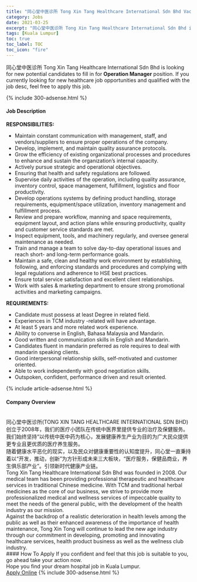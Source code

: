 ```yaml
---
title: "同心堂中医诊所 Tong Xin Tang Healthcare International Sdn Bhd Vacancies Operation Manager" 
category: Jobs 
date: 2021-03-25 
excerpt: "同心堂中医诊所 Tong Xin Tang Healthcare International Sdn Bhd is currently looking for suitable person to fill in the Operation Manager which positioned at Kuala Lumpur" 
tags: [Kuala Lumpur] 
toc: true 
toc_label: TOC 
toc_icon: "fire" 
--- 
```


<p>同心堂中医诊所 Tong Xin Tang Healthcare International Sdn Bhd is looking for new potential candidates to fill in for <b>Operation Manager</b> position. If you currently looking for new healthcare job opportunities and qualified with the job desc, feel free to apply this job.
</p>{% include 300-adsense.html %} 
<div><div><h4>Job Description</h4></div><div><div><span><div><p><strong>RESPONSIBILITIES:</strong></p><ul><li><span>Maintain constant communication with management, staff, and vendors/suppliers to ensure proper operations of the company.</span></li><li><span>Develop, implement, and maintain quality assurance protocols.</span></li><li><span>Grow the efficiency of existing organizational processes and procedures to enhance and sustain the organization&#8217;s internal capacity.</span></li><li><span>Actively pursue strategic and operational objectives.</span></li><li><span>Ensuring that health and safety regulations are followed.</span></li><li><span>Supervise daily activities of the operation, including quality assurance, inventory control, space management, fulfillment, logistics and floor productivity.</span></li><li><span>Develop operations systems by defining product handling, storage requirements, equipment/space utilization, inventory management and fulfillment process.</span></li><li><span>Review and prepare workflow, manning and space requirements, equipment layout, and action plans while ensuring productivity, quality and customer service standards are met.</span></li><li><span>Inspect equipment, tools, and machinery regularly, and oversee general maintenance as needed.</span></li><li><span>Train and manage a team to solve day-to-day operational issues and reach short- and long-term performance goals.</span></li><li><span>Maintain a safe, clean and healthy work environment by establishing, following, and enforcing standards and procedures and complying with legal regulations and adherence to HSE best practices.</span></li><li><span>Ensure total service satisfaction and excellent client relationships.</span></li><li><span>Work with sales &amp; marketing department to ensure strong promotional activities and marketing campaigns.</span></li></ul><p><strong>REQUIREMENTS:</strong></p><ul><li>Candidate must possess at least Degree in related field.</li><li>Experiences in TCM industry -related will have advantage.</li><li>At least 5 years and more related work experience.</li><li>Ability to converse in English, Bahasa Malaysia and Mandarin.</li><li>Good written and communication skills in English and Mandarin.</li><li>Candidates fluent in mandarin preferred as role requires to deal with mandarin speaking clients.</li><li>Good interpersonal relationship skills, self-motivated and customer oriented.</li><li>Able to work independently with good negotiation skills.</li><li>Outspoken, confident, performance driven and result oriented.</li></ul></div></span></div></div></div> 
{% include article-adsense.html %} 
<div><div><h4>Company Overview</h4></div><div><div><span><div><div>
<div><br>
&#21516;&#24515;&#22530;&#20013;&#21307;&#35786;&#25152;(TONG XIN TANG HEALTHCARE INTERNATIONAL SDN BHD)&#21019;&#31435;&#20110;2008&#24180;&#65292;&#25105;&#20204;&#30340;&#21307;&#30103;&#23567;&#22242;&#38431;&#22312;&#20256;&#32479;&#20013;&#21307;&#30028;&#37324;&#25552;&#20379;&#19987;&#19994;&#30340;&#27835;&#30103;&#21450;&#20445;&#20581;&#26381;&#21153;&#12290;&#25105;&#20204;&#22987;&#32456;&#22362;&#25345;&#8220;&#20197;&#20256;&#32479;&#20013;&#21307;&#20013;&#33647;&#20026;&#26680;&#24515;&#65292;&#21457;&#23637;&#20581;&#24247;&#20859;&#29983;&#20135;&#19994;&#20026;&#30446;&#30340;&#20026;&#24191;&#22823;&#27665;&#20247;&#25552;&#20379;&#26356;&#19987;&#19994;&#19988;&#26356;&#20248;&#36136;&#30340;&#21307;&#30103;&#20859;&#29983;&#26381;&#21153;&#12290;</div>
<div>&#38543;&#30528;&#20581;&#24247;&#27700;&#24179;&#24694;&#21270;&#30340;&#29616;&#23454;&#65292;&#20197;&#21450;&#27665;&#20247;&#23545;&#20581;&#24247;&#37325;&#35201;&#24615;&#30340;&#35748;&#30693;&#24230;&#25552;&#21319;&#65292;&#21516;&#24515;&#22530;&#19968;&#30452;&#31177;&#25345;&#30528;&#20197;&#8220;&#24320;&#21457;&#65292;&#25512;&#21160;&#65292;&#21019;&#26032;&#8221;&#20026;&#26041;&#38024;&#24418;&#25104;&#26410;&#26469;&#19977;&#22823;&#26495;&#22359;&#65292;&#8220;&#21307;&#30103;&#26381;&#21153;&#65292;&#20445;&#20581;&#21697;&#21830;&#19994;&#65292;&#20859;&#29983;&#20465;&#20048;&#37096;&#20135;&#19994;&#8221;&#12290;&#24341;&#39046;&#26032;&#26102;&#20195;&#20581;&#24247;&#20135;&#19994;&#38142;&#12290;</div>
<div>Tong Xin Tang Healthcare International Sdn Bhd was founded in 2008. Our medical team has been providing professional therapeutic and healthcare services in traditional Chinese medicine. With TCM and traditional herbal medicines as the core of our business, we strive to provide more professionalized medical and wellness services of impeccable quality to meet the needs of the general public, with the development of the health industry as our mission.</div>
<div>Against the backdrop of a realistic deterioration in health levels among the public as well as their enhanced awareness of the importance of health maintenance, Tong Xin Tong will continue to lead the new age industry through our commitment in developing, promoting and innovating healthcare services, health product business as well as the wellness club industry.</div>
</div></div></span></div></div></div> 
#### How To Apply 
If you confident and feel that this job is suitable to you, go ahead take your action now. <br/> 
Hope you find your dream hospital job in Kuala Lumpur. <br/> 
<a href="https://www.jobstreet.com.my/en/job/operation-manager-4516794?jobId=jobstreet-my-job-4516794" class="btn btn--warning" target="_blank" rel="nofollow noopenner">Apply Online</a> 
{% include 300-adsense.html %} 